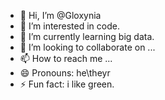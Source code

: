 - 👋 Hi, I’m @Gloxynia
- 👀 I’m interested in code.
- 🌱 I’m currently learning big data.
- 💞️ I’m looking to collaborate on ...
- 📫 How to reach me ...
- 😄 Pronouns: he\theyr
- ⚡ Fun fact: i like green.

<!---
Gloxynia/Gloxynia is a ✨ special ✨ repository because its `README.md` (this file) appears on your GitHub profile.
You can click the Preview link to take a look at your changes.
--->
